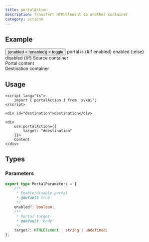 ```yaml
---
title: portalAction
description: Transfert HTMLElement to another container
category: actions
---
```


<script lang="ts">
    import { isMobile } from '$lib/utils/reponsive.js';
    import { Card, Flexbox, Button, Text, portalAction } from 'svxui';

    let enabled = $state(false);
</script>

## Example

<Card>

<Flexbox gap="3" align="center" class="mb-5">
    <Button
        variant="surface"
        onclick={() => (enabled = !enabled)}
    >
        toggle
    </Button>
    <Text>
        portal is 
        <Text color={enabled ? 'green' : 'red'}>
            {#if enabled} enabled {:else} disabled {/if}
        </Text>
    </Text>
</Flexbox>
<Flexbox gap="3" wrap="nowrap" direction={$isMobile ? 'column' : 'row'}>
<Card variant="outline" style="min-height: 100%">
    <Flexbox gap="3" direction="column" >
    <Text>Source container</Text>
    <div use:portalAction={{enabled, target: "#destination"}}>
    <Card variant="surface">Portal content</Card>
    </div>
    </Flexbox>
</Card>

<Card variant="outline">
    <Flexbox gap="3" direction="column" >
    <Text>Destination container</Text>
    <div id="destination"></div>
    </Flexbox>
</Card>
</Flexbox>

</Card>

## Usage

```svelte
<script lang="ts">
    import { portalAction } from 'svxui';
</script>

<div id="destination">destination</div>

<div 
    use:portalAction={{
        target: "#destination"
    }}>
    Content
</div>
```

## Types

### Parameters

```ts
export type PortalParameters = {
    /**
     * Enable/disable portal
     * @default true
     */
    enabled?: boolean;
    /**
     * Portal target
     * @default 'body'
     */
    target?: HTMLElement | string | undefined;
};
```